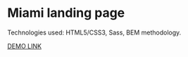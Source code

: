 # Miami landing page
Technologies used: HTML5/CSS3, Sass, BEM methodology.

  [DEMO LINK](https://nazardovhanchuk.github.io/layout_miami/)

